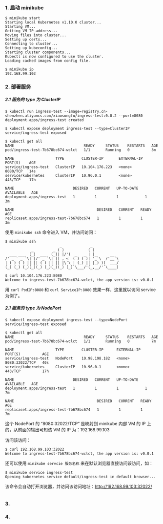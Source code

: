 ### 1. 启动 minikube

```
$ minikube start
Starting local Kubernetes v1.10.0 cluster...
Starting VM...
Getting VM IP address...
Moving files into cluster...
Setting up certs...
Connecting to cluster...
Setting up kubeconfig...
Starting cluster components...
Kubectl is now configured to use the cluster.
Loading cached images from config file.

$ minikube ip
192.168.99.103
```

### 2. 部署服务

##### 2.1 服务的 type 为 ClusterIP

```
$ kubectl run ingress-test --image=registry.cn-shenzhen.aliyuncs.com/xiaosongfu/ingress-test:0.0.2 --port=8080
deployment.apps/ingress-test created

$ kubectl expose deployment ingress-test --type=ClusterIP
service/ingress-test exposed

$ kubectl get all
NAME                                READY     STATUS    RESTARTS   AGE
pod/ingress-test-7b678bc674-wclct   1/1       Running   0          3m

NAME                   TYPE        CLUSTER-IP       EXTERNAL-IP   PORT(S)    AGE
service/ingress-test   ClusterIP   10.104.176.223   <none>        8080/TCP   14s
service/kubernetes     ClusterIP   10.96.0.1        <none>        443/TCP    17h

NAME                           DESIRED   CURRENT   UP-TO-DATE   AVAILABLE   AGE
deployment.apps/ingress-test   1         1         1            1           3m

NAME                                      DESIRED   CURRENT   READY     AGE
replicaset.apps/ingress-test-7b678bc674   1         1         1         3m
```

使用 `minikube ssh` 命令进入 VM，并访问访问：

```
$ minikube ssh
                         _             _
            _         _ ( )           ( )
  ___ ___  (_)  ___  (_)| |/')  _   _ | |_      __
/' _ ` _ `\| |/' _ `\| || , <  ( ) ( )| '_`\  /'__`\
| ( ) ( ) || || ( ) || || |\`\ | (_) || |_) )(  ___/
(_) (_) (_)(_)(_) (_)(_)(_) (_)`\___/'(_,__/'`\____)

$ curl 10.104.176.223:8080
Welcome to ingress-test-7b678bc674-wclct, the app version is: v0.0.1
```

用 `curl PodIP:8080` 和 `curl ServiceIP:8080` 效果一样，这里就以访问 service 为例了。

##### 2.1 服务的 type 为 NodePort

```
$ kubectl expose deployment ingress-test --type=NodePort
service/ingress-test exposed

$ kubectl get all
NAME                                READY     STATUS    RESTARTS   AGE
pod/ingress-test-7b678bc674-wclct   1/1       Running   0          7m

NAME                   TYPE        CLUSTER-IP      EXTERNAL-IP   PORT(S)          AGE
service/ingress-test   NodePort    10.98.198.182   <none>        8080:32022/TCP   40s
service/kubernetes     ClusterIP   10.96.0.1       <none>        443/TCP          17h

NAME                           DESIRED   CURRENT   UP-TO-DATE   AVAILABLE   AGE
deployment.apps/ingress-test   1         1         1            1           7m

NAME                                      DESIRED   CURRENT   READY     AGE
replicaset.apps/ingress-test-7b678bc674   1         1         1         7m
```

这个 NodePort 的 “8080:32022/TCP” 是映射到 minikube 内部 VM 的 IP 上的，从前面的输出可知该 VM 的 IP 为：192.168.99.103

访问该访问：

```
$ curl 192.168.99.103:32022
Welcome to ingress-test-7b678bc674-wclct, the app version is: v0.0.1
```

还可以使用 `minikube servcie 服务名称` 来在默认浏览器直接访问该访问，如：

```
$ minikube service ingress-test
Opening kubernetes service default/ingress-test in default browser...
```

该命令会自动打开浏览器，并访问该访问地址：http://192.168.99.103:32022/

![]()

### 3. 


### 4. 

